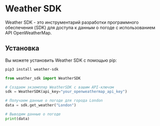 # Weather SDK

Weather SDK - это инструментарий разработки программного обеспечения (SDK) для доступа к данным о погоде с использованием API OpenWeatherMap.

## Установка

Вы можете установить Weather SDK с помощью pip:

```bash
pip3 install weather-sdk
```

```python
from weather_sdk import WeatherSDK

# Создаем экземпляр WeatherSDK с вашим API-ключом
sdk = WeatherSDK(api_key="your_openweathermap_api_key")

# Получаем данные о погоде для города London
data = sdk.get_weather("London")

# Выводим данные о погоде
print(data)
```

